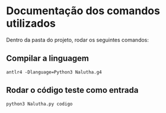 # Documentação dos comandos utilizados

Dentro da pasta do projeto, rodar os seguintes comandos:

## Compilar a linguagem

```
antlr4 -Dlanguage=Python3 Nalutha.g4
```

## Rodar o código teste como entrada

```
python3 Nalutha.py codigo
```
